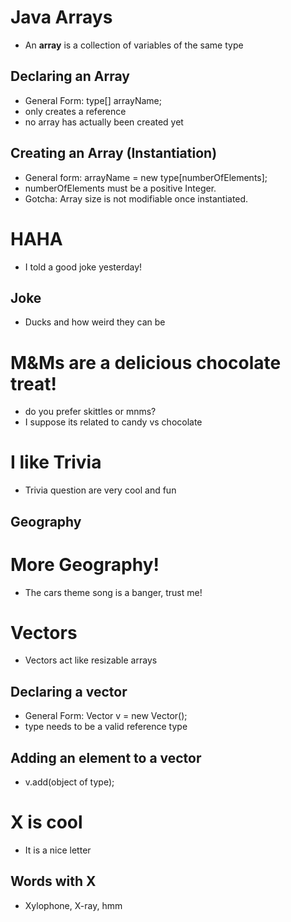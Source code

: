 # Java Arrays
- An **array** is a collection of variables of the same type

## Declaring an Array
- General Form: type[] arrayName;
- only creates a reference
- no array has actually been created yet

## Creating an Array (Instantiation)
- General form:  arrayName = new type[numberOfElements];
- numberOfElements must be a positive Integer.
- Gotcha: Array size is not modifiable once instantiated.

# HAHA
- I told a good joke yesterday!

## Joke
- Ducks and how weird they can be

# M&Ms are a delicious chocolate treat!
- do you prefer skittles or mnms?
- I suppose its related to candy vs chocolate

# I like Trivia
- Trivia question are very cool and fun

## Geography

# More Geography!
- The cars theme song is a banger, trust me!

# Vectors
- Vectors act like resizable arrays

## Declaring a vector
- General Form: Vector<type> v = new Vector();
- type needs to be a valid reference type

## Adding an element to a vector
- v.add(object of type);

# X is cool
- It is a nice letter

## Words with X
- Xylophone, X-ray, hmm
